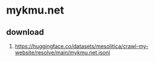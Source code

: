 # mykmu.net

## download

1. https://huggingface.co/datasets/mesolitica/crawl-my-website/resolve/main/mykmu.net.jsonl
